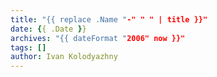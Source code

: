 ```yaml
---
title: "{{ replace .Name "-" " " | title }}"
date: {{ .Date }}
archives: "{{ dateFormat "2006" now }}"
tags: []
author: Ivan Kolodyazhny
---
```

